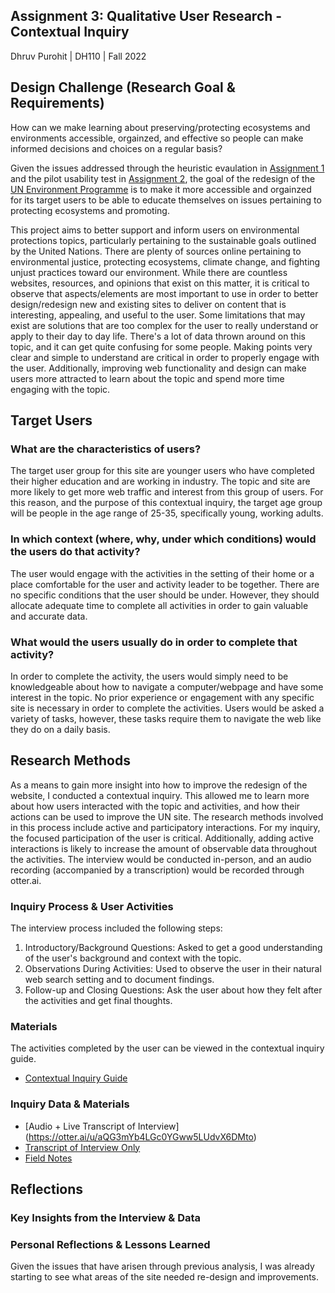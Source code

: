 ## Assignment 3: Qualitative User Research - Contextual Inquiry

Dhruv Purohit | DH110 | Fall 2022

## Design Challenge (Research Goal & Requirements)

How can we make learning about preserving/protecting ecosystems and environments accessible, orgainzed, and effective so people can make informed decisions and choices on a regular basis? 

Given the issues addressed through the heuristic evaulation in [Assignment 1](https://github.com/dpurohit108/DH110-F22-DHRUVP/blob/main/Assignments/Assignment01.md) and the pilot usability test in [Assignment 2](https://github.com/dpurohit108/DH110-F22-DHRUVP/blob/main/Assignments/Assignment02.md), the goal of the redesign of the [UN Environment Programme](https://www.unep.org) is to make it more accessible and orgainzed for its target users to be able to educate themselves on issues pertaining to protecting ecosystems and promoting.  

This project aims to better support and inform users on environmental protections topics, particularly pertaining to the sustainable goals outlined by the United Nations. There are plenty of sources online pertaining to environmental justice, protecting ecosystems, climate change, and fighting unjust practices toward our environment. While there are countless websites, resources, and opinions that exist on this matter, it is critical to observe that aspects/elements are most important to use in order to better design/redesign new and existing sites to deliver on content that is interesting, appealing, and useful to the user. Some limitations that may exist are solutions that are too complex for the user to really understand or apply to their day to day life. There's a lot of data thrown around on this topic, and it can get quite confusing for some people. Making points very clear and simple to understand are critical in order to properly engage with the user. Additionally, improving web functionality and design can make users more attracted to learn about the topic and spend more time engaging with the topic. 

## Target Users

### What are the characteristics of users?
The target user group for this site are younger users who have completed their higher education and are working in industry. The topic and site are more likely to get more web traffic and interest from this group of users. For this reason, and the purpose of this contextual inquiry, the target age group will be people in the age range of 25-35, specifically young, working adults.

### In which context (where, why, under which conditions) would the users do that activity?
The user would engage with the activities in the setting of their home or a place comfortable for the user and activity leader to be together. There are no specific conditions that the user should be under. However, they should allocate adequate time to complete all activities in order to gain valuable and accurate data. 

### What would the users usually do in order to complete that activity?
In order to complete the activity, the users would simply need to be knowledgeable about how to navigate a computer/webpage and have some interest in the topic. No prior experience or engagement with any specific site is necessary in order to complete the activities. Users would be asked a variety of tasks, however, these tasks require them to navigate the web like they do on a daily basis. 

## Research Methods

As a means to gain more insight into how to improve the redesign of the website, I conducted a contextual inquiry. This allowed me to learn more about how users interacted with the topic and activities, and how their actions can be used to improve the UN site. The research methods involved in this process include active and participatory interactions. For my inquiry, the focused participation of the user is critical. Additionally, adding active interactions is likely to increase the amount of observable data throughout the activities. The interview would be conducted in-person, and an audio recording (accompanied by a transcription) would be recorded through otter.ai. 

### Inquiry Process & User Activities

The interview process included the following steps: 

1. Introductory/Background Questions: Asked to get a good understanding of the user's background and context with the topic.
2. Observations During Activities: Used to observe the user in their natural web search setting and to document findings. 
3. Follow-up and Closing Questions: Ask the user about how they felt after the activities and get final thoughts.

### Materials
The activities completed by the user can be viewed in the contextual inquiry guide. 
* [Contextual Inquiry Guide](https://docs.google.com/document/d/1_hTVyhpJece9Vag8-CkiOGD3xA3O7QO6d4-hGxfVV98/edit?usp=sharing)

### Inquiry Data & Materials
* [Audio + Live Transcript of Interview] (https://otter.ai/u/aQG3mYb4LGc0YGww5LUdvX6DMto)
* [Transcript of Interview Only](https://docs.google.com/document/d/1pvMEFMXPk14b4ZPewLB4gMEG761O3jPGm6tfoEgZTPU/edit?usp=sharing)
* [Field Notes](https://docs.google.com/document/d/18ZU6pHUanSxlVs3BWZ0hgp5_mV55YhYwhWyC_Xa9kd0/edit?usp=sharing)

## Reflections

### Key Insights from the Interview & Data

### Personal Reflections & Lessons Learned
Given the issues that have arisen through previous analysis, I was already starting to see what areas of the site needed re-design and improvements. 
